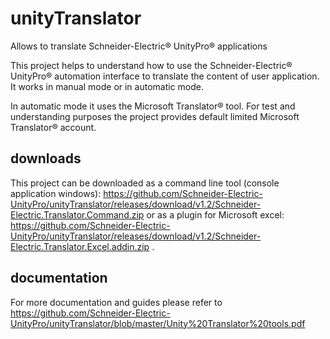 # unityTranslator
Allows to translate Schneider-Electric® UnityPro® applications

This project helps to understand how to use the Schneider-Electric® UnityPro®
automation interface to translate the content of user application. 
It works in manual mode or in automatic mode.

In automatic mode it uses the Microsoft Translator® tool. For test and understanding purposes 
the project provides default limited Microsoft Translator® account.

## downloads
This project can be downloaded as a command line tool (console application windows): https://github.com/Schneider-Electric-UnityPro/unityTranslator/releases/download/v1.2/Schneider-Electric.Translator.Command.zip or as a plugin for Microsoft excel: https://github.com/Schneider-Electric-UnityPro/unityTranslator/releases/download/v1.2/Schneider-Electric.Translator.Excel.addin.zip .


## documentation
For more documentation and guides please refer to https://github.com/Schneider-Electric-UnityPro/unityTranslator/blob/master/Unity%20Translator%20tools.pdf


